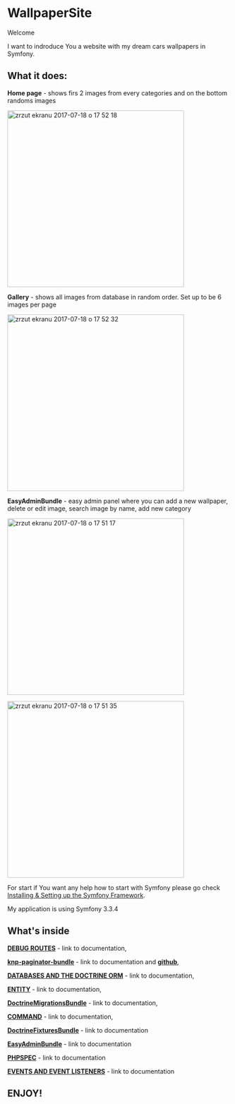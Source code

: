WallpaperSite
=============

Welcome

I want to indroduce You a website with my dream cars wallpapers in Symfony.

What it does:
-------------

**Home page** - shows firs 2 images from every categories and on the bottom randoms images

<img width="400" alt="zrzut ekranu 2017-07-18 o 17 52 18" 
src="https://user-images.githubusercontent.com/27738202/28327011-935f39f6-6be2-11e7-9503-11028cb6ede2.png">

**Gallery** - shows all images from database in random order. Set up to be 6 images per page

<img width="400" alt="zrzut ekranu 2017-07-18 o 17 52 32" 
src="https://user-images.githubusercontent.com/27738202/28327125-d88d7556-6be2-11e7-9482-92b2b9ff1593.png">

**EasyAdminBundle** - easy admin panel where you can add a new wallpaper, delete or edit image, search image by name,
add new category

<img width="400" alt="zrzut ekranu 2017-07-18 o 17 51 17" 
src="https://user-images.githubusercontent.com/27738202/28327332-6127c0ba-6be3-11e7-8990-b89785913bc0.png">

<img width="400" alt="zrzut ekranu 2017-07-18 o 17 51 35" 
src="https://user-images.githubusercontent.com/27738202/28327361-725669ae-6be3-11e7-96df-9fa0083d0fd6.png">


For start if You want any help how to start with Symfony please go check [Installing & Setting up the Symfony Framework][1].

My application is using Symfony 3.3.4

What's inside
-------------

[**DEBUG ROUTES**][2] - link to documentation,

[**knp-paginator-bundle**][3]   -   link to documentation and [**github**][4],

[**DATABASES AND THE DOCTRINE ORM**][5] -   link to documentation,

[**ENTITY**][6] -   link to documentation,

[**DoctrineMigrationsBundle**][7]   -   link to documentation,

[**COMMAND**][8]    -   link to documentation,

[**DoctrineFixturesBundle**][9]     -   link to documentation

[**EasyAdminBundle**][10]   -   link to documentation

[**PHPSPEC**][11]   -   link to documentation

[**EVENTS AND EVENT LISTENERS**][12]    -   link to documentation

ENJOY!
------



[1]:    https://symfony.com/doc/current/setup.html
[2]:    https://symfony.com/doc/current/routing/debug.html
[3]:    https://packagist.org/packages/knplabs/knp-paginator-bundle
[4]:    https://github.com/KnpLabs/KnpPaginatorBundle
[5]:    http://symfony.com/doc/current/doctrine.html
[6]:    https://symfony.com/doc/current/bundles/SensioGeneratorBundle/commands/generate_doctrine_entity.html
[7]:    http://symfony.com/doc/current/bundles/DoctrineMigrationsBundle/index.html
[8]:    https://symfony.com/doc/current/bundles/SensioGeneratorBundle/commands/generate_command.html
[9]:    http://symfony.com/doc/current/bundles/DoctrineFixturesBundle/index.html
[10]:   https://github.com/javiereguiluz/EasyAdminBundle
[11]:   https://symfony.com/projects/phpspec
[12]:   http://symfony.com/doc/current/event_dispatcher.html